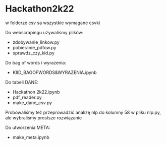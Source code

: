 # Hackathon2k22

w folderze csv sa wszystkie wymagane csvki

Do webscrapingu używaliśmy plików:

* zdobywanie_linkow.py
* pobieranie_pdfow.py
* sprawdz_czy_kid.py

Do bag of words i wyrazenia:

* KIID_BAGOFWORDS&WYRAZENIA.ipynb

Do tabeli DANE:

* Hackathon 2k22.ipynb
* pdf_reader.py
* make_dane_csv.py

Probowaliśmy też przeprowadzić analizę nlp do kolumny 58 w pliku nlp.py, ale wybraliśmy prostsze rozwiązanie

Do utworzenia META:

* make_meta.ipynb





